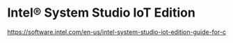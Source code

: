 Intel® System Studio IoT Edition
==


https://software.intel.com/en-us/intel-system-studio-iot-edition-guide-for-c

